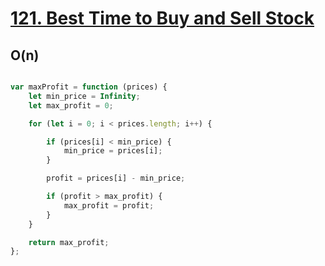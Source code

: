 # [121. Best Time to Buy and Sell Stock](https://leetcode.com/problems/best-time-to-buy-and-sell-stock/description/)

## O(n)

```js

var maxProfit = function (prices) {
    let min_price = Infinity;
    let max_profit = 0;

    for (let i = 0; i < prices.length; i++) {

        if (prices[i] < min_price) {
            min_price = prices[i];
        }

        profit = prices[i] - min_price;

        if (profit > max_profit) {
            max_profit = profit;
        }
    }

    return max_profit;
};

```